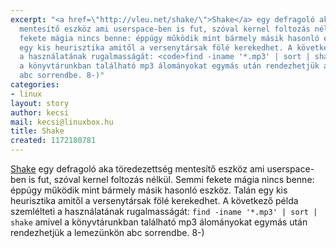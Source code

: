 ```yaml
---
excerpt: "<a href=\"http://vleu.net/shake/\">Shake</a> egy defragoló aka töredezettség
  mentesítő eszköz ami userspace-ben is fut, szóval kernel foltozás nélkül.\r\nSemmi
  fekete mágia nincs benne: éppúgy működik mint bármely másik hasonló eszköz. Talán
  egy kis heurisztika amitől a versenytársak fölé kerekedhet. A következő példa szemlélteti
  a használatának rugalmasságát: <code>find -iname '*.mp3' | sort | shake</code> amivel
  a könyvtárunkban található mp3 álományokat egymás után rendezhetjük a lemezünkön
  abc sorrendbe. 8-)"
categories:
- linux
layout: story
author: kecsi
mail: kecsi@linuxbox.hu
title: Shake
created: 1172180781
---
```

<a href="http://vleu.net/shake/">Shake</a> egy defragoló aka töredezettség mentesítő eszköz ami userspace-ben is fut, szóval kernel foltozás nélkül.
Semmi fekete mágia nincs benne: éppúgy működik mint bármely másik hasonló eszköz. Talán egy kis heurisztika amitől a versenytársak fölé kerekedhet. A következő példa szemlélteti a használatának rugalmasságát: <code>find -iname '*.mp3' | sort | shake</code> amivel a könyvtárunkban található mp3 álományokat egymás után rendezhetjük a lemezünkön abc sorrendbe. 8-)

